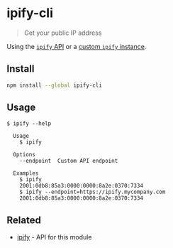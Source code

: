 # ipify-cli

> Get your public IP address

Using the [`ipify` API](https://www.ipify.org) or a [custom `ipify` instance](https://github.com/rdegges/ipify-api).

## Install

```sh
npm install --global ipify-cli
```

## Usage

```
$ ipify --help

  Usage
    $ ipify

  Options
    --endpoint  Custom API endpoint

  Examples
    $ ipify
    2001:0db8:85a3:0000:0000:8a2e:0370:7334
    $ ipify --endpoint=https://ipify.mycompany.com
    2001:0db8:85a3:0000:0000:8a2e:0370:7334
```

## Related

- [ipify](https://github.com/sindresorhus/ipify) - API for this module
